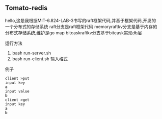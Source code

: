 ## Tomato-redis
hello,这是我根据MIT-6.824-LAB-3书写的raft框架代码,并基于框架代码,开发的一个分布式的存储系统
raft分支是raft框架代码
memoryraftkv分支是基于内存的分布式存储系统,维护是go map
bitcaskraftkv分支基于bitcask实现db层

运行方法
1. bash run-server.sh
2. bash run-client.sh
输入格式

例子
```
client >put
input key
a
input value
b
client >get
input key
a
b
```
